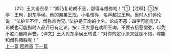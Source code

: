 　　（22）王大语东亭：“卿乃复论成不恶，那得与僧弥戏！”①【注释】①东亭：王珣，封东亭侯。他的弟弟王珉，小名僧弥，名声超过王珣。当时人们评论说：“法护非不佳，僧弥难为兄。”法护是王珣的小名。论成不恶：四字可能有误，论成也可能指时人品评已有定论。按：王大意在劝阻王珣，不要去招惹僧弥，以免不胜而自降声誉。【译文】王大对东亭侯王珣说：“对你的定评原来就是不错，哪能和僧弥赌胜呢！”
<br>[上一篇](10_21) [回卷首](10_00) [下一篇](10_23)
